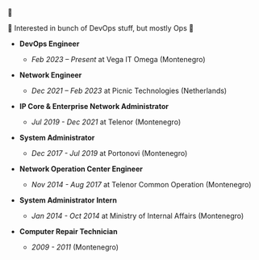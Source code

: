 👋 

👀 Interested in bunch of DevOps stuff, but mostly Ops 🌱

- **DevOps Engineer**
  - *Feb 2023 – Present* at Vega IT Omega (Montenegro)

- **Network Engineer**
  - *Dec 2021 – Feb 2023* at Picnic Technologies (Netherlands)

- **IP Core & Enterprise Network Administrator**
  - *Jul 2019 - Dec 2021* at Telenor (Montenegro)

- **System Administrator**
  - *Dec 2017 - Jul 2019* at Portonovi (Montenegro)

- **Network Operation Center Engineer**
  - *Nov 2014 - Aug 2017* at Telenor Common Operation (Montenegro)

- **System Administrator Intern**
  - *Jan 2014 - Oct 2014* at Ministry of Internal Affairs (Montenegro)

- **Computer Repair Technician**
  - *2009 - 2011* (Montenegro)
